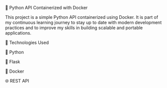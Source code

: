 🚀 Python API Containerized with Docker

This project is a simple Python API containerized using Docker.
It is part of my continuous learning journey to stay up to date with modern development practices and to improve my skills in building scalable and portable applications.


🧱 Technologies Used

🐍 Python

🔗 Flask

🐳 Docker

🌐 REST API
